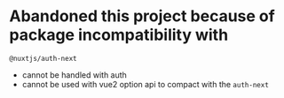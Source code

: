 # Abandoned this project because of package incompatibility with

`@nuxtjs/auth-next`

- cannot be handled with auth
- cannot be used with vue2 option api to compact with the `auth-next`
